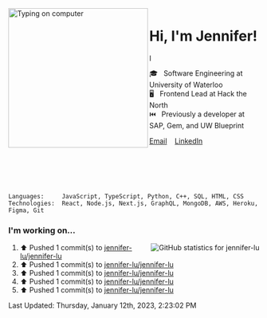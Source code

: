 <img alt="Typing on computer" align="left" src="https://user-images.githubusercontent.com/49915445/159070893-e409d37a-b21e-4943-91de-8976e11f349b.gif" height="280" />

# Hi, I'm Jennifer!

<img alt="I enjoy programming, visual arts, and going on long walks." src="https://user-images.githubusercontent.com/49915445/159123311-2eba7ea0-734c-486e-8dd2-bd563fe2268d.gif" height="15" />

🎓&nbsp;&nbsp;&nbsp;Software Engineering at University of Waterloo  
🖥️&nbsp;&nbsp;&nbsp;Frontend Lead at Hack the North  
⏮️&nbsp;&nbsp;&nbsp;Previously a developer at SAP, Gem, and UW Blueprint  

[Email](mailto:jenniferlugm@gmail.com)&nbsp;&nbsp;&nbsp;
[LinkedIn](https://www.linkedin.com/in/-jennifer/)&nbsp;&nbsp;&nbsp;
<!--[Resume](https://drive.google.com/file/d/1l65_ZBPLEwe_3t7iUaPOBx5tyXwLtTzx/view?usp=sharing)&nbsp;&nbsp;&nbsp;-->

<br /><br /><br /><br />

```
Languages:     JavaScript, TypeScript, Python, C++, SQL, HTML, CSS
Technologies:  React, Node.js, Next.js, GraphQL, MongoDB, AWS, Heroku, Figma, Git
```

### I'm working on...

<img align=right alt="GitHub statistics for jennifer-lu" src="https://github-readme-stats-git-masterrstaa-rickstaa.vercel.app/api?username=jennifer-lu&count_private=true&hide_title=true&hide_border=true&show_icons=true&bg_color=e9e3d9&text_color=817a69&title_color=817a69&icon_color=817a69" />

<!--RECENT_ACTIVITY:start-->
1. ⬆️ Pushed 1 commit(s) to [jennifer-lu/jennifer-lu](https://github.com/jennifer-lu/jennifer-lu)
2. ⬆️ Pushed 1 commit(s) to [jennifer-lu/jennifer-lu](https://github.com/jennifer-lu/jennifer-lu)
3. ⬆️ Pushed 1 commit(s) to [jennifer-lu/jennifer-lu](https://github.com/jennifer-lu/jennifer-lu)
4. ⬆️ Pushed 1 commit(s) to [jennifer-lu/jennifer-lu](https://github.com/jennifer-lu/jennifer-lu)
5. ⬆️ Pushed 1 commit(s) to [jennifer-lu/jennifer-lu](https://github.com/jennifer-lu/jennifer-lu)
<!--RECENT_ACTIVITY:end-->

<!--RECENT_ACTIVITY:last_update-->
Last Updated: Thursday, January 12th, 2023, 2:23:02 PM
<!--RECENT_ACTIVITY:last_update_end-->
